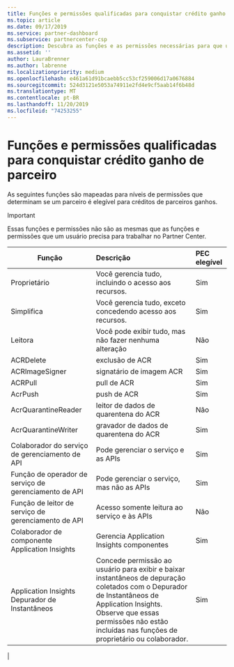 ```yaml
---
title: Funções e permissões qualificadas para conquistar crédito ganho do parceiro | Centro de parceiros
ms.topic: article
ms.date: 09/17/2019
ms.service: partner-dashboard
ms.subservice: partnercenter-csp
description: Descubra as funções e as permissões necessárias para que um parceiro esteja qualificado para créditos de parceiros conquistados.
ms.assetid: ''
author: LauraBrenner
ms.author: labrenne
ms.localizationpriority: medium
ms.openlocfilehash: e461a61d91bcaebb5cc53cf259006d17a0676884
ms.sourcegitcommit: 524d3121e5053a74911e2fd4e9cf5aab14f6b48d
ms.translationtype: MT
ms.contentlocale: pt-BR
ms.lasthandoff: 11/20/2019
ms.locfileid: "74253255"
---
```

# <a name="roles-and-permissions-eligible-to-earn-partner-earned-credit"></a>Funções e permissões qualificadas para conquistar crédito ganho de parceiro

As seguintes funções são mapeadas para níveis de permissões que determinam se um parceiro é elegível para créditos de parceiros ganhos.

>[!Important]
>Essas funções e permissões não são as mesmas que as funções e permissões que um usuário precisa para trabalhar no Partner Center.

|**Função**   |**Descrição**   |**PEC elegível**   |
|-----------------|:------------------|:--------------|
|Proprietário  |Você gerencia tudo, incluindo o acesso aos recursos.|Sim|
|Simplifica |Você gerencia tudo, exceto concedendo acesso aos recursos.|Sim|
|Leitora|Você pode exibir tudo, mas não fazer nenhuma alteração|Não|
|ACRDelete|exclusão de ACR|Sim|
|ACRImageSigner|signatário de imagem ACR|Sim|
|ACRPull|pull de ACR|Sim|
|AcrPush|push de ACR|Sim|
|AcrQuarantineReader|leitor de dados de quarentena do ACR|Não|
|AcrQuarantineWriter| gravador de dados de quarentena do ACR|Sim|
|Colaborador do serviço de gerenciamento de API|Pode gerenciar o serviço e as APIs|Sim|
|Função de operador de serviço de gerenciamento de API|Pode gerenciar o serviço, mas não as APIs|Sim|
|Função de leitor de serviço de gerenciamento de API|Acesso somente leitura ao serviço e às APIs|Não|
|Colaborador de componente Application Insights|Gerencia Application Insights componentes|Sim|
|Application Insights Depurador de Instantâneos|Concede permissão ao usuário para exibir e baixar instantâneos de depuração coletados com o Depurador de Instantâneos de Application Insights. Observe que essas permissões não estão incluídas nas funções de proprietário ou colaborador.|Sim|
|